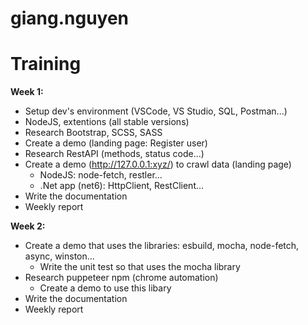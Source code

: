 # giang.nguyen
# Training

**Week 1:**
- Setup dev's environment (VSCode, VS Studio, SQL, Postman...)
- NodeJS, extentions (all stable versions)
- Research Bootstrap, SCSS, SASS
- Create a demo (landing page: Register user)
- Research RestAPI (methods, status code...)
- Create a demo (http://127.0.0.1:xyz/) to crawl data (landing page)
  + NodeJS: node-fetch, restler...
  + .Net app (net6): HttpClient, RestClient...
- Write the documentation
- Weekly report

**Week 2:**
- Create a demo that uses the libraries: esbuild, mocha, node-fetch, async, winston...
  + Write the unit test so that uses the mocha library
- Research puppeteer npm (chrome automation)
  + Create a demo to use this libary
- Write the documentation
- Weekly report

